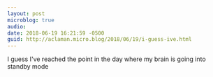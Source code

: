 ```yaml
---
layout: post
microblog: true
audio: 
date: 2018-06-19 16:21:59 -0500
guid: http://aclaman.micro.blog/2018/06/19/i-guess-ive.html
---
```

I guess I've reached the point in the day where my brain is going into standby mode
